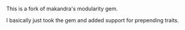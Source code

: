 This is a fork of makandra's modularity gem.

I basically just took the gem and added support for prepending traits.